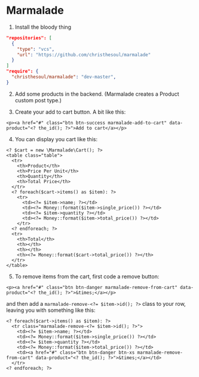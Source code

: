Marmalade
=========

1. Install the bloody thing

```JSON
"repositories": [
  {
    "type": "vcs",
    "url": "https://github.com/christhesoul/marmalade"
  }
]
"require": {
  "christhesoul/marmalade": "dev-master",
}

```

2. Add some products in the backend. (Marmalade creates a Product custom post type.)

3. Create your add to cart button. A bit like this:

```HTML+PHP
<p><a href="#" class="btn btn-success marmalade-add-to-cart" data-product="<? the_id(); ?>">Add to cart</a></p>
```

4. You can display you cart like this:

```HTML+PHP
<? $cart = new \Marmalade\Cart(); ?>
<table class="table">
  <tr>
    <th>Product</th>
    <th>Price Per Unit</th>
    <th>Quantity</th>
    <th>Total Price</th>
  </tr>
  <? foreach($cart->items() as $item): ?>
    <tr>
      <td><?= $item->name; ?></td>
      <td><?= Money::format($item->single_price()) ?></td>
      <td><?= $item->quantity ?></td>
      <td><?= Money::format($item->total_price()) ?></td>
    </tr>
  <? endforeach; ?>
  <tr>
    <th>Total</th>
    <th></th>
    <th></th>
    <th><?= Money::format($cart->total_price()) ?></th>
  </tr>
</table>
```

5. To remove items from the cart, first code a remove button:

```HTML+PHP
<p><a href="#" class="btn btn-danger marmalade-remove-from-cart" data-product="<? the_id(); ?>">&times;</a></p>
```

and then add a `marmalade-remove-<?= $item->id(); ?>` class to your row, leaving you with something like this:

```HTML+PHP
<? foreach($cart->items() as $item): ?>
  <tr class="marmalade-remove-<?= $item->id(); ?>">
    <td><?= $item->name; ?></td>
    <td><?= Money::format($item->single_price()) ?></td>
    <td><?= $item->quantity ?></td>
    <td><?= Money::format($item->total_price()) ?></td>
    <td><a href="#" class="btn btn-danger btn-xs marmalade-remove-from-cart" data-product="<? the_id(); ?>">&times;</a></td>
  </tr>
<? endforeach; ?>
```


